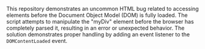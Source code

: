This repository demonstrates an uncommon HTML bug related to accessing elements before the Document Object Model (DOM) is fully loaded.  The script attempts to manipulate the "myDiv" element before the browser has completely parsed it, resulting in an error or unexpected behavior. The solution demonstrates proper handling by adding an event listener to the `DOMContentLoaded` event.